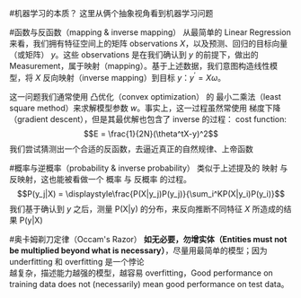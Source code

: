 #机器学习的本质？
这里从俩个抽象视角看到机器学习问题

#函数与反函数（mapping & inverse mapping）
从最简单的 Linear Regression 来看，我们拥有特征空间上的矩阵 observations $X$，以及预测、回归的目标向量（或矩阵） $y$。这些 observations 是在我们确认到 $y$ 的前提下，做出的 Measurement，属于映射（mapping）。基于上述数据，我们意图构造线性模型，将 $X$ 反向映射（inverse mapping）到目标 $y$：$y^\prime=X\omega$。  

这一问题我们通常使用 凸优化（convex optimization） 的 最小二乘法（least square method）来求解模型参数 $w$。事实上，这一过程虽然常使用 梯度下降（gradient descent），但是其最优解也包含了 inverse 的过程： 
cost function: $$E = \frac{1}{2N}(\theta^tX-y)^2$$
我们尝试猜测出一个合适的反函数，去逼近真正的自然规律、上帝函数

#概率与逆概率（probability & inverse probability）
类似于上述提及的 映射 与 反映射，这也能被看做一个 概率 与 反概率 的过程。
$$P(y_j|X) = \displaystyle\frac{P(X|y_j)P(y_j)}{\sum_i^KP(X|y_i)P(y_i)}$$
我们基于确认到 $y$ 之后，测量 P(X|y) 的分布，来反向推断不同特征 $X$ 所造成的结果 P(y|X) 

#奥卡姆剃刀定律（Occam's Razor）
**如无必要，勿增实体（Entities must not be multiplied beyond what is necessary）**，尽量用最简单的模型；因为 underfitting 和 overfitting 是一个悖论  
越复杂，描述能力越强的模型，越容易 overfitting，Good performance on training data does not (necessarily) mean good performance on test data。

